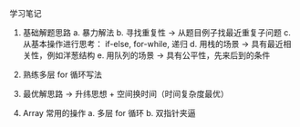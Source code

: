 学习笔记

1. 基础解题思路
   a. 暴力解法
   b. 寻找重复性 -> 从题目例子找最近重复子问题
   c. 从基本操作进行思考： if-else, for-while, 递归
   d. 用栈的场景 -> 具有最近相关性，例如洋葱结构
   e. 用队列的场景 -> 具有公平性，先来后到的条件

2. 熟练多层 for 循环写法

3. 最优解思路 -> 升纬思想 + 空间换时间（时间复杂度最优）

4. Array 常用的操作
   a. 多层 for 循环
   b. 双指针夹逼
